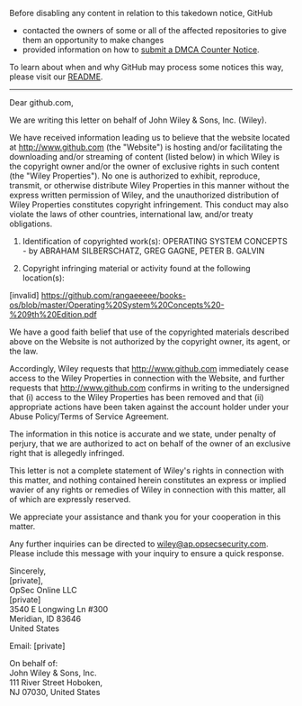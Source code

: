 Before disabling any content in relation to this takedown notice, GitHub
- contacted the owners of some or all of the affected repositories to give them an opportunity to make changes
- provided information on how to [submit a DMCA Counter Notice](https://docs.github.com/en/articles/guide-to-submitting-a-dmca-counter-notice).

To learn about when and why GitHub may process some notices this way, please visit our [README](https://github.com/github/dmca/blob/master/README.md).

---

Dear github.com,

We are writing this letter on behalf of John Wiley & Sons, Inc. (Wiley).

We have received information leading us to believe that the website located at http://www.github.com (the "Website") is hosting and/or facilitating the downloading and/or streaming of content (listed below) in which Wiley is the copyright owner and/or the owner of exclusive rights in such content (the "Wiley Properties"). No one is authorized to exhibit, reproduce, transmit, or otherwise distribute Wiley Properties in this manner without the express written permission of Wiley, and the unauthorized distribution of Wiley Properties constitutes copyright infringement. This conduct may also violate the laws of other countries, international law, and/or treaty obligations.

1. Identification of copyrighted work(s):
OPERATING SYSTEM CONCEPTS - by ABRAHAM SILBERSCHATZ, GREG GAGNE, PETER B. GALVIN

2. Copyright infringing material or activity found at the following location(s):

[invalid]
https://github.com/rangaeeeee/books-os/blob/master/Operating%20System%20Concepts%20-%209th%20Edition.pdf

We have a good faith belief that use of the copyrighted materials described above on the Website is not authorized by the copyright owner, its agent, or the law.

Accordingly, Wiley requests that http://www.github.com immediately cease access to the Wiley Properties in connection with the Website, and further requests that http://www.github.com confirms in writing to the undersigned that (i) access to the Wiley Properties has been removed and that (ii) appropriate actions have been taken against the account holder under your Abuse Policy/Terms of Service Agreement.

The information in this notice is accurate and we state, under penalty of perjury, that we are authorized to act on behalf of the owner of an exclusive right that is allegedly infringed.

This letter is not a complete statement of Wiley's rights in connection with this matter, and nothing contained herein constitutes an express or implied wavier of any rights or remedies of Wiley in connection with this matter, all of which are expressly reserved.

We appreciate your assistance and thank you for your cooperation in this matter.

Any further inquiries can be directed to wiley@ap.opsecsecurity.com. Please include this message with your inquiry to ensure a quick response.

Sincerely,  
[private],  
OpSec Online LLC  
[private]  
3540 E Longwing Ln #300  
Meridian, ID 83646  
United States

Email: [private]

On behalf of:  
John Wiley & Sons, Inc.  
111 River Street Hoboken,  
NJ 07030, United States  
